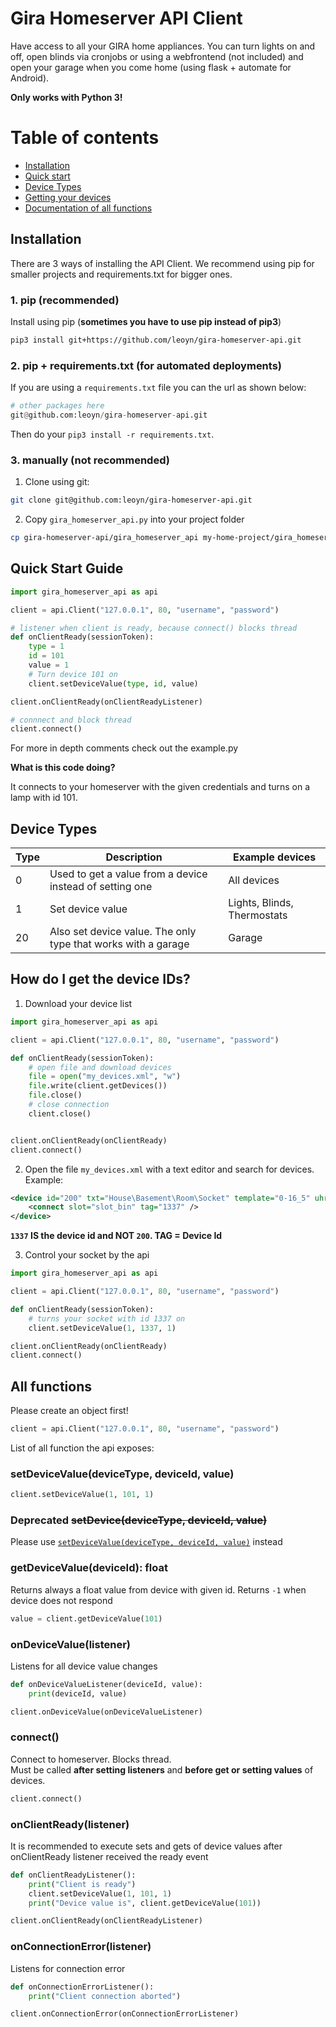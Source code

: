 # Gira Homeserver API Client

Have access to all your GIRA home appliances.
You can turn lights on and off, open blinds via cronjobs or using a webfrontend (not included)
and open your garage when you come home (using flask + automate for Android).

**Only works with Python 3!**

# Table of contents

* [Installation](#installation)
* [Quick start](#quick-start-guide)
* [Device Types](#device-types)
* [Getting your devices](#how-do-i-get-the-device-ids)
* [Documentation of all functions](#all-functions)

## Installation

There are 3 ways of installing the API Client. We recommend using pip for smaller projects and requirements.txt for bigger ones.

### 1. pip (recommended)

Install using pip (**sometimes you have to use pip instead of pip3**)
```bash
pip3 install git+https://github.com/leoyn/gira-homeserver-api.git
```

### 2. pip + requirements.txt (for automated deployments)
If you are using a `requirements.txt` file you can the url as shown below:
```python
# other packages here
git@github.com:leoyn/gira-homeserver-api.git
```
Then do your `pip3 install -r requirements.txt`.

### 

### 3. manually (not recommended)
1. Clone using git: 
```bash
git clone git@github.com:leoyn/gira-homeserver-api.git
```
2. Copy `gira_homeserver_api.py` into your project folder 
```bash
cp gira-homeserver-api/gira_homeserver_api my-home-project/gira_homeserver_api
```

## Quick Start Guide

```python
import gira_homeserver_api as api

client = api.Client("127.0.0.1", 80, "username", "password")

# listener when client is ready, because connect() blocks thread
def onClientReady(sessionToken):
    type = 1
    id = 101
    value = 1
    # Turn device 101 on
    client.setDeviceValue(type, id, value)

client.onClientReady(onClientReadyListener)

# connnect and block thread
client.connect()
```

For more in depth comments check out the example.py

**What is this code doing?**

It connects to your homeserver with the given credentials and turns on a lamp with id 101.

## Device Types


|Type| Description | Example devices|
|----|-------------|----------------|
| 0  | Used to get a value from a device instead of setting one | All devices
| 1  | Set device value | Lights, Blinds, Thermostats
| 20 | Also set device value. The only type that works with a garage | Garage


## How do I get the device IDs?

1. Download your device list

```python
import gira_homeserver_api as api

client = api.Client("127.0.0.1", 80, "username", "password")

def onClientReady(sessionToken):
    # open file and download devices
    file = open("my_devices.xml", "w")
    file.write(client.getDevices())
    file.close()
    # close connection
    client.close()


client.onClientReady(onClientReady)
client.connect()
```


2. Open the file `my_devices.xml` with a text editor and search for devices. Example:
```xml
<device id="200" txt="House\Basement\Room\Socket" template="0-16_5" uhr="1000000010">
    <connect slot="slot_bin" tag="1337" />
</device>
```

**`1337` IS the device id and NOT `200`. TAG = Device Id**

3. Control your socket by the api
```python
import gira_homeserver_api as api

client = api.Client("127.0.0.1", 80, "username", "password")

def onClientReady(sessionToken):
    # turns your socket with id 1337 on
    client.setDeviceValue(1, 1337, 1)

client.onClientReady(onClientReady)
client.connect()
```


## All functions

Please create an object first!

```python
client = api.Client("127.0.0.1", 80, "username", "password")
```

List of all function the api exposes:

### setDeviceValue(deviceType, deviceId, value)

```python
client.setDeviceValue(1, 101, 1)
```

### Deprecated ~~setDevice(deviceType, deviceId, value)~~

Please use [`setDeviceValue(deviceType, deviceId, value)`](#setdevicevaluedevicetype-deviceid-value) instead

### getDeviceValue(deviceId): float

Returns always a float value from device with given id. Returns `-1` when device does not respond

```python
value = client.getDeviceValue(101)
```


### onDeviceValue(listener)

Listens for all device value changes

```python
def onDeviceValueListener(deviceId, value):
    print(deviceId, value)

client.onDeviceValue(onDeviceValueListener)
```


### connect()

Connect to homeserver. Blocks thread.\
Must be called **after setting listeners** and **before get or setting values** of devices.

```python
client.connect()
```

### onClientReady(listener)

It is recommended to execute sets and gets of device values after onClientReady listener received the ready event

```python
def onClientReadyListener():
    print("Client is ready")
    client.setDeviceValue(1, 101, 1)
    print("Device value is", client.getDeviceValue(101))

client.onClientReady(onClientReadyListener)
```

### onConnectionError(listener)

Listens for connection error

```python
def onConnectionErrorListener():
    print("Client connection aborted")

client.onConnectionError(onConnectionErrorListener)
```
